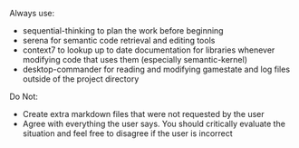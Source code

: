 Always use:
- sequential-thinking to plan the work before beginning
- serena for semantic code retrieval and editing tools
- context7 to lookup up to date documentation for libraries whenever modifying code that uses them (especially semantic-kernel)
- desktop-commander for reading and modifying gamestate and log files outside of the project directory

Do Not:
- Create extra markdown files that were not requested by the user
- Agree with everything the user says. You should critically evaluate the situation and feel free to disagree if the user is incorrect